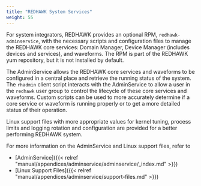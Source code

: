 ```yaml
---
title: "REDHAWK System Services"
weight: 55
---
```


For system integrators, REDHAWK provides an optional RPM, `redhawk-adminservice`, with the necessary scripts and configuration files to manage the REDHAWK core services: Domain Manager, Device Manager (includes devices and services), and waveforms. The RPM is part of the REDHAWK yum repository, but it is not installed by default.

The AdminService allows the REDHAWK core services and waveforms to be configured in a central place and retrieve the running status of the system. The `rhadmin` client script interacts with the AdminService to allow a user in the `redhawk` user group to control the lifecycle of these core services and waveforms. Custom scripts can be used to more accurately determine if a core service or waveform is running properly or to get a more detailed status of their operation.

Linux support files with more appropriate values for kernel tuning, process limits and logging rotation and configuration are provided for a better performing REDHAWK system.

For more information on the AdminService and Linux support files, refer to  

- [AdminService]({{< relref "manual/appendices/adminservice/adminservice/_index.md" >}})  
- [Linux Support Files]({{< relref "manual/appendices/adminservice/support-files.md" >}})

